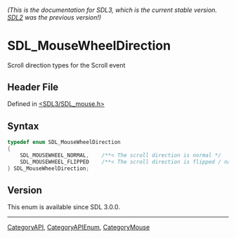###### (This is the documentation for SDL3, which is the current stable version. [SDL2](https://wiki.libsdl.org/SDL2/) was the previous version!)
# SDL_MouseWheelDirection

Scroll direction types for the Scroll event

## Header File

Defined in [<SDL3/SDL_mouse.h>](https://github.com/libsdl-org/SDL/blob/main/include/SDL3/SDL_mouse.h)

## Syntax

```c
typedef enum SDL_MouseWheelDirection
{
    SDL_MOUSEWHEEL_NORMAL,    /**< The scroll direction is normal */
    SDL_MOUSEWHEEL_FLIPPED    /**< The scroll direction is flipped / natural */
} SDL_MouseWheelDirection;
```

## Version

This enum is available since SDL 3.0.0.

----
[CategoryAPI](CategoryAPI), [CategoryAPIEnum](CategoryAPIEnum), [CategoryMouse](CategoryMouse)

